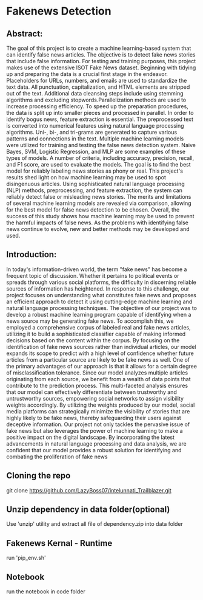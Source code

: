 ﻿# Fakenews Detection
## Abstract:
The goal of this project is to create a machine learning-based system that can identify false news articles. The objective is to detect 
fake news stories that include false information. For testing and training purposes, this project makes use of the extensive ISOT Fake 
News dataset. Beginning with tidying up and preparing the data is a crucial first stage in the endeavor. Placeholders for URLs, 
numbers, and emails are used to standardize the text data. All punctuation, capitalization, and HTML elements are stripped out of the 
text. Additional data cleansing steps include using stemming algorithms and excluding stopwords.Parallelization methods are used to 
increase processing efficiency. To speed up the preparation procedures, the data is split up into smaller pieces and processed in 
parallel.
In order to identify bogus news, feature extraction is essential. The preprocessed text is converted into numerical features using 
natural language processing algorithms. Uni-, bi-, and tri-grams are generated to capture various patterns and connections in the text. 
Multiple machine learning models were utilized for training and testing the false news detection system. Naive Bayes, SVM, Logistic 
Regression, and MLP are some examples of these types of models. A number of criteria, including accuracy, precision, recall, and F1 
score, are used to evaluate the models. The goal is to find the best model for reliably labeling news stories as phony or real.
This project's results shed light on how machine learning may be used to spot disingenuous articles. Using sophisticated natural 
language processing (NLP) methods, preprocessing, and feature extraction, the system can reliably detect false or misleading news 
stories. The merits and limitations of several machine learning models are revealed via comparison, allowing for the best model for 
false news detection to be chosen.
Overall, the success of this study shows how machine learning may be used to prevent the harmful impacts of false news. As the 
problems with identifying false news continue to evolve, new and better methods may be developed and used.
## Introduction:
In today's information-driven world, the term "fake news" has become a frequent topic of discussion. Whether it pertains to political 
events or spreads through various social platforms, the difficulty in discerning reliable sources of information has heightened. In 
response to this challenge, our project focuses on understanding what constitutes fake news and proposes an efficient approach to 
detect it using cutting-edge machine learning and natural language processing techniques.
The objective of our project was to develop a robust machine learning program capable of identifying when a news source may be 
generating fake news. To accomplish this, we employed a comprehensive corpus of labeled real and fake news articles, utilizing it to 
build a sophisticated classifier capable of making informed decisions based on the content within the corpus. By focusing on the 
identification of fake news sources rather than individual articles, our model expands its scope to predict with a high level of confidence 
whether future articles from a particular source are likely to be fake news as well.
One of the primary advantages of our approach is that it allows for a certain degree of misclassification tolerance. Since our model 
analyzes multiple articles originating from each source, we benefit from a wealth of data points that contribute to the prediction process. 
This multi-faceted analysis ensures that our model can effectively differentiate between trustworthy and untrustworthy sources, 
empowering social networks to assign visibility weights accordingly. By utilizing the weights produced by our model, social media 
platforms can strategically minimize the visibility of stories that are highly likely to be fake news, thereby safeguarding their users 
against deceptive information.
Our project not only tackles the pervasive issue of fake news but also leverages the power of machine learning to make a positive 
impact on the digital landscape. By incorporating the latest advancements in natural language processing and data analysis, we are 
confident that our model provides a robust solution for identifying and combating the proliferation of fake news
## Cloning the repo 

  git clone https://github.com/LazyBoss07/intelunnati_Trailblazer.git

## Unzip dependency in data folder(optional)

  Use 'unzip' utility and extract all file of dependency.zip into data folder

## Fakenews Kernal - Runtime

  run 'pip_env.sh'

## Notebook 

  run the notebook in code folder 
